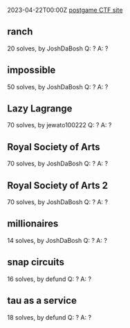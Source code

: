 2023-04-22T00:00Z
[postgame CTF site](https://2023.angstromctf.com/challenges)
## ranch
20 solves, by JoshDaBosh
Q: ?
A: ?

## impossible
50 solves, by JoshDaBosh
Q: ?
A: ?

## Lazy Lagrange
70 solves, by jewato100222
Q: ?
A: ?

## Royal Society of Arts
70 solves, by JoshDaBosh
Q: ?
A: ?

## Royal Society of Arts 2
70 solves, by JoshDaBosh
Q: ?
A: ?

## millionaires
14 solves, by JoshDaBosh
Q: ?
A: ?

## snap circuits
16 solves, by defund
Q: ?
A: ?

## tau as a service
18 solves, by defund
Q: ?
A: ?
